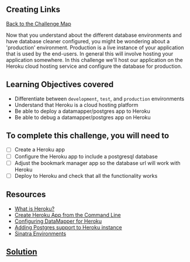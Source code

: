 ## Creating Links

[Back to the Challenge Map](00_challenge_map.md)

Now that you understand about the different database environments and have database cleaner configured, you might be wondering about a 'production' environment. Production is a live instance of your application that is used by the end-users. In general this will involve hosting your application somewhere. In this challenge we'll host our application on the Heroku cloud hosting service and configure the database for production.

## Learning Objectives covered

* Differentiate between `development`, `test`, and `production` environments
* Understand that Heroku is a cloud hosting platform
* Be able to deploy a datamapper/postgres app to Heroku
* Be able to debug a datamapper/postgres app on Heroku

## To complete this challenge, you will need to

- [ ] Create a Heroku app
- [ ] Configure the Heroku app to include a postgresql database
- [ ] Adjust the bookmark manager app so the database url will work with Heroku
- [ ] Deploy to Heroku and check that all the functionality works

## Resources

* [What is Heroku?](https://www.heroku.com/about)
* [Create Heroku App from the Command Line](https://devcenter.heroku.com/articles/creating-apps)
* [Configuring DataMapper for Heroku](https://devcenter.heroku.com/articles/rack#using-datamapper-or-sequel)
* [Adding Postgres support to Heroku instance](https://devcenter.heroku.com/articles/heroku-postgresql)
* [Sinatra Environments](https://blog.rainforestqa.com/2014-05-30-what-are-environments-for/)

## [Solution](solutions/14.md)
